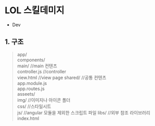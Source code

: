 # LOL 스킬데미지  
- Dev  

## 1. 구조  
> app/  
>   components/  
>     main/ //main 컨텐츠  
>       controller.js //controller  
>       view.html //view page
>   shared/ //공통 컨텐츠  
>   app.module.js  
>   app.routes.js  
> asseets/  
>   img/ //이미지나 아이콘 폴더  
>   css/ //스타일시트  
>   js/ //angular 모듈을 제외한 스크립트 파일
>   libs/ //외부 참조 라이브러리  
> index.html  
